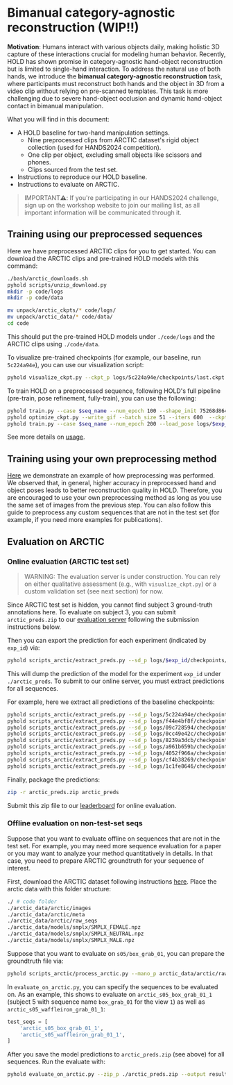 # Bimanual category-agnostic reconstruction (WIP!!)

**Motivation**: Humans interact with various objects daily, making holistic 3D capture of these interactions crucial for modeling human behavior. Recently, HOLD has shown promise in category-agnostic hand-object reconstruction but is limited to single-hand interaction. To address the natural use of both hands, we introduce the **bimanual category-agnostic reconstruction** task, where participants must reconstruct both hands and the object in 3D from a video clip without relying on pre-scanned templates. This task is more challenging due to severe hand-object occlusion and dynamic hand-object contact in bimanual manipulation. 

What you will find in this document:

- A HOLD baseline for two-hand manipulation settings.
    - Nine preprocessed clips from ARCTIC dataset's rigid object collection (used for HANDS2024 competition).
    - One clip per object, excluding small objects like scissors and phones.
    - Clips sourced from the test set.
- Instructions to reproduce our HOLD baseline.
- Instructions to evaluate on ARCTIC.

> IMPORTANT⚠️: If you're participating in our HANDS2024 challenge, sign up on the workshop website to join our mailing list, as all important information will be communicated through it.


## Training using our preprocessed sequences

Here we have preprocessed ARCTIC clips for you to get started. You can download the ARCTIC clips and pre-trained HOLD models with this command:

```bash
./bash/arctic_downloads.sh
pyhold scripts/unzip_download.py
mkdir -p code/logs
mkdir -p code/data

mv unpack/arctic_ckpts/* code/logs/
mv unpack/arctic_data/* code/data/
cd code
```

This should put the pre-trained HOLD models under `./code/logs` and the ARCTIC clips using `./code/data`.

To visualize pre-trained checkpoints (for example, our baseline, run `5c224a94e`), you can use our visualization script:

```bash
pyhold visualize_ckpt.py --ckpt_p logs/5c224a94e/checkpoints/last.ckpt --ours
```

To train HOLD on a preprocessed sequence, following HOLD's full pipeline (pre-train, pose refinement, fully-train), you can use the following:

```bash
pyhold train.py --case $seq_name --num_epoch 100 --shape_init 75268d864 # this yield exp_id 
pyhold optimize_ckpt.py --write_gif --batch_size 51 --iters 600  --ckpt_p logs/$exp_id/checkpoints/last.ckpt
pyhold train.py --case $seq_name --num_epoch 200 --load_pose logs/$exp_id/checkpoints/last.pose_ref --shape_init 75268d864 # this yield another exp_id
```

See more details on [usage](usage.md).

## Training using your own preprocessing method

[Here](custom_arctic.md) we demonstrate an example of how preprocessing was performed. We observed that, in general, higher accuracy in preprocessed hand and object poses leads to better reconstruction quality in HOLD. Therefore, you are encouraged to use your own preprocessing method as long as you use the same set of images from the previous step. You can also follow this guide to preprocess any custom sequences that are not in the test set (for example, if you need more examples for publications).

## Evaluation on ARCTIC

### Online evaluation (ARCTIC test set)

> WARNING: The evaluation server is under construction. You can rely on either qualitative assessment (e.g., with `visualize_ckpt.py`) or a custom validation set (see next section) for now.

Since ARCTIC test set is hidden, you cannot find subject 3 ground-truth annotations here. To evaluate on subject 3, you can submit `arctic_preds.zip` to our [evaluation server](https://arctic-leaderboard.is.tuebingen.mpg.de/) following the submission instructions below. 

Then you can export the prediction for each experiment (indicated by `exp_id`) via:

```bash
pyhold scripts_arctic/extract_preds.py --sd_p logs/$exp_id/checkpoints/last.ckpt
```

This will dump the prediction of the model for the experiment `exp_id` under `./arctic_preds`. To submit to our online server, you must extract predictions for all sequences.

For example, here we extract all predictions of the baseline checkpoints:

```bash
pyhold scripts_arctic/extract_preds.py --sd_p logs/5c224a94e/checkpoints/last.ckpt
pyhold scripts_arctic/extract_preds.py --sd_p logs/f44e4bf8f/checkpoints/last.ckpt
pyhold scripts_arctic/extract_preds.py --sd_p logs/09c728594/checkpoints/last.ckpt
pyhold scripts_arctic/extract_preds.py --sd_p logs/0cc49e42c/checkpoints/last.ckpt
pyhold scripts_arctic/extract_preds.py --sd_p logs/8239a3dcb/checkpoints/last.ckpt
pyhold scripts_arctic/extract_preds.py --sd_p logs/a961b659b/checkpoints/last.ckpt
pyhold scripts_arctic/extract_preds.py --sd_p logs/4052f966a/checkpoints/last.ckpt
pyhold scripts_arctic/extract_preds.py --sd_p logs/cf4b38269/checkpoints/last.ckpt
pyhold scripts_arctic/extract_preds.py --sd_p logs/1c1fe8646/checkpoints/last.ckpt
```

Finally, package the predictions:

```bash
zip -r arctic_preds.zip arctic_preds
```

Submit this zip file to our [leaderboard](https://arctic-leaderboard.is.tuebingen.mpg.de/leaderboard) for online evaluation. 

### Offline evaluation on non-test-set seqs

Suppose that you want to evaluate offline on sequences that are not in the test set. For example, you may need more sequence evaluation for a paper or you may want to analyze your method quantitatively in details. In that case, you need to prepare ARCTIC groundtruth for your sequence of interest. 

First, download the ARCTIC dataset following instructions [here](https://github.com/zc-alexfan/arctic). Place the arctic data with this folder structure:

```bash
./ # code folder
./arctic_data/arctic/images
./arctic_data/arctic/meta
./arctic_data/arctic/raw_seqs
./arctic_data/models/smplx/SMPLX_FEMALE.npz
./arctic_data/models/smplx/SMPLX_NEUTRAL.npz
./arctic_data/models/smplx/SMPLX_MALE.npz
```

Suppose that you want to evaluate on `s05/box_grab_01`, you can prepare the groundtruth file via:

```bash
pyhold scripts_arctic/process_arctic.py --mano_p arctic_data/arctic/raw_seqs/s05/box_grab_01.mano.npy
```

In `evaluate_on_arctic.py`, you can specify the sequences to be evaluated on. As an example, this shows to evaluate on `arctic_s05_box_grab_01_1` (subject 5 with sequence name `box_grab_01` for the view `1`) as well as `arctic_s05_waffleiron_grab_01_1`:

```python
test_seqs = [
    'arctic_s05_box_grab_01_1', 
    'arctic_s05_waffleiron_grab_01_1', 
]
```

After you save the model predictions to `arctic_preds.zip` (see above) for all sequences. Run the evaluate with: 

```bash
pyhold evaluate_on_arctic.py --zip_p ./arctic_preds.zip --output results
```
